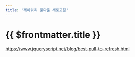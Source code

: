 ```yaml
---
title: '제이쿼리 풀다운 새로고침'
---
```


# {{ $frontmatter.title }}


https://www.jqueryscript.net/blog/best-pull-to-refresh.html